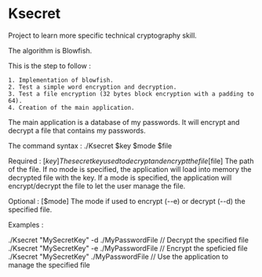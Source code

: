 Ksecret
=======

Project to learn more specific technical cryptography skill.

The algorithm is Blowfish.

This is the step to follow :

	1. Implementation of blowfish.
	2. Test a simple word encryption and decryption.
	3. Test a file encryption (32 bytes block encryption with a padding to 64).
	4. Creation of the main application.

The main application is a database of my passwords. It will encrypt and decrypt a file that contains my passwords. 

The command syntax :
	./Ksecret $key $mode $file

Required :
	[$key] The secret key used to decrypt and encrypt the file
	[$file] The path of the file. If no mode is specified, the application will load into memory the decrypted file with the key. If a mode is specified, the application will encrypt/decrypt the file to let the user manage the file. 

Optional :
	[$mode] The mode if used to encrypt (--e) or decrypt (--d) the specified file.

Examples :

./Ksecret "MySecretKey" -d ./MyPasswordFile  // Decrypt the specified file
./Ksecret "MySecretKey" -e ./MyPasswordFile  // Encrypt the speficied file
./Ksecret "MySecretKey" ./MyPasswordFile     // Use the application to manage the specified file
